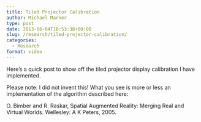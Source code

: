 ```yaml
---
title: Tiled Projector Calibration
author: Michael Marner
type: post
date: 2013-06-04T10:53:38+00:00
slug: /research/tiled-projector-calibration/
categories:
  - Research
format: video
---
```


<div class="jetpack-video-wrapper">
  <span class="embed-youtube" style="text-align:center; display: block;"></span>
</div>

<!--more-->

Here&#8217;s a quick post to show off the tiled projector display calibration I have implemented.

Please note: I did not invent this! What you see is more or less an implementation of the algorithm described here:

O. Bimber and R. Raskar, Spatial Augmented Reality: Merging Real and Virtual Worlds. Wellesley: A K Peters, 2005.

